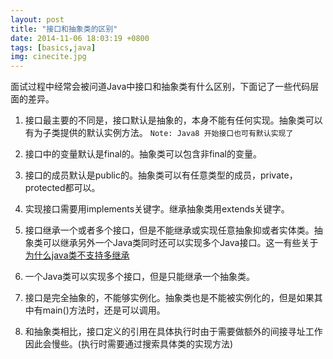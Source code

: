 ```yaml
---
layout: post
title: "接口和抽象类的区别"
date: 2014-11-06 18:03:19 +0800
tags: [basics,java]
img: cinecite.jpg
---
```

面试过程中经常会被问道Java中接口和抽象类有什么区别，下面记了一些代码层面的差异。

1. 接口最主要的不同是，接口默认是抽象的，本身不能有任何实现。抽象类可以有为子类提供的默认实例方法。
`Note: Java8 开始接口也可有默认实现了`

2. 接口中的变量默认是final的。抽象类可以包含非final的变量。

3. 接口的成员默认是public的。抽象类可以有任意类型的成员，private，protected都可以。

4. 实现接口需要用implements关键字。继承抽象类用extends关键字。

5. 接口继承一个或者多个接口，但是不能继承或实现任意抽象抑或者实体类。抽象类可以继承另外一个Java类同时还可以实现多个Java接口。这一有些关于[为什么java类不支持多继承](/blog/why-multiple-inheritance-is-not-supported-in-java)

6. 一个Java类可以实现多个接口，但是只能继承一个抽象类。

7. 接口是完全抽象的，不能够实例化。抽象类也是不能被实例化的，但是如果其中有main()方法时，还是可以调用。

8. 和抽象类相比，接口定义的引用在具体执行时由于需要做额外的间接寻址工作因此会慢些。(执行时需要通过搜索具体类的实现方法)
